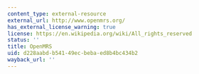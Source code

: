 ```yaml
---
content_type: external-resource
external_url: http://www.openmrs.org/
has_external_license_warning: true
license: https://en.wikipedia.org/wiki/All_rights_reserved
status: ''
title: OpenMRS
uid: d228aabd-b541-49ec-beba-ed8b4bc434b2
wayback_url: ''
---
```

